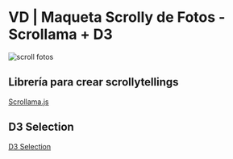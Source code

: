 # VD | Maqueta Scrolly de Fotos - Scrollama + D3

![scroll fotos](scroll_foto.gif)


## Librería para crear scrollytellings

[Scrollama.js](https://github.com/russellsamora/scrollama)

## D3 Selection
[D3 Selection](https://github.com/d3/d3-selection)

